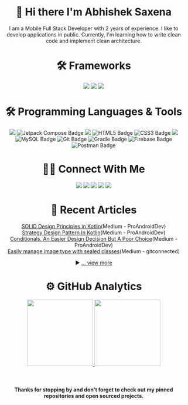 <h1 align="center">👋 Hi there I'm Abhishek Saxena</h1>

<p align="center">
I am a Mobile Full Stack Developer with 2 years of experience. I like to develop applications in public. Currently, I'm learning how to write clean code and implement clean architecture.
</p>

<h1 align="center">🛠 Frameworks</h1>
<p align="center">
<img src="https://img.shields.io/badge/Android-3DDC84?logo=android&logoColor=fff&style=for-the-badge"/>
<img src="https://img.shields.io/badge/Spring%20Boot-6DB33F?logo=springboot&logoColor=fff&style=for-the-badge"/>
<img src="https://img.shields.io/badge/Angular-DD0031?logo=angular&logoColor=fff&style=for-the-badge"/>
</p>

<h1 align="center">🛠 Programming Languages & Tools</h1>
<p align="center">
<img src="https://img.shields.io/badge/Kotlin-7F52FF?logo=kotlin&logoColor=fff&style=for-the-badge"/>
<img src="https://img.shields.io/badge/Jetpack%20Compose-4285F4?logo=jetpackcompose&logoColor=fff&style=for-the-badge" alt="Jetpack Compose Badge">
<img src="https://img.shields.io/badge/OpenJDK-FFF?logo=openjdk&logoColor=000&style=for-the-badge"/>
<img src="https://img.shields.io/badge/HTML5-E34F26?logo=html5&logoColor=fff&style=for-the-badge" alt="HTML5 Badge">
<img src="https://img.shields.io/badge/CSS3-1572B6?logo=css3&logoColor=fff&style=for-the-badge" alt="CSS3 Badge">
<img src="https://img.shields.io/badge/TypeScript-3178C6?logo=typescript&logoColor=fff&style=for-the-badge"/>
<img src="https://img.shields.io/badge/MySQL-4479A1?logo=mysql&logoColor=fff&style=for-the-badge" alt="MySQL Badge">
<img src="https://img.shields.io/badge/Git-F05032?logo=git&logoColor=fff&style=for-the-badge" alt="Git Badge">
<img src="https://img.shields.io/badge/Gradle-02303A?logo=gradle&logoColor=fff&style=for-the-badge" alt="Gradle Badge">
<img src="https://img.shields.io/badge/Firebase-FFCA28?logo=firebase&logoColor=000&style=for-the-badge" alt="Firebase Badge">
<img src="https://img.shields.io/badge/Postman-FF6C37?logo=postman&logoColor=fff&style=for-the-badge" alt="Postman Badge">
</p>
<h1 align="center">🤝🏻 Connect With Me</h1>
<p align="center">
<a href="https://5abhisheksaxena.medium.com/" target="_blank" rel="noopener noreferrer"><img src="https://img.shields.io/badge/Medium-000?logo=medium&logoColor=fff&style=for-the-badge"/></a>
<a href="https://www.linkedin.com/in/5abhisheksaxena/" target="_blank" rel="noopener noreferrer"><img src="https://img.shields.io/badge/LinkedIn-0A66C2?logo=linkedin&logoColor=fff&style=for-the-badge"/></a>
<a href="https://twitter.com/intent/follow?screen_name=5abhisheks&tw_p=followbutton" target="_blank" rel="noopener noreferrer"><img src="https://img.shields.io/badge/Twitter-1DA1F2?logo=twitter&logoColor=fff&style=for-the-badge"/></a>
<a href="https://www.instagram.com/developing.developer/" target="_blank" rel="noopener noreferrer"><img src="https://img.shields.io/badge/Instagram-E4405F?logo=instagram&logoColor=fff&style=for-the-badge"/></a>
<a href="https://www.youtube.com/channel/UC8Gl9fv7A1ipE3EaOMzxCSg" target="_blank" rel="noopener noreferrer"><img src="https://img.shields.io/badge/YouTube-F00?logo=youtube&logoColor=fff&style=for-the-badge"/></a>
</p>

<h1 align="center">📖 Recent Articles</h1>
<div align="center">
<a href="https://proandroiddev.com/solid-design-principles-in-kotlin-79100c670df1">SOLID Design Principles in Kotlin</a>(Medium - ProAndroidDev)
<br>
<a href="https://proandroiddev.com/strategy-design-pattern-in-kotlin-afaa5ed90932">Strategy Design Pattern In Kotlin</a>(Medium - ProAndroidDev)
<br>
<a href="https://5abhisheksaxena.medium.com/conditionals-an-easier-design-decision-but-a-poor-choice-16a8d65c9de1">Conditionals, An Easier Design Decision But A Poor Choice</a>(Medium - ProAndroidDev)
<br>
<a href="https://5abhisheksaxena.medium.com/easily-manage-image-type-with-sealed-classes-4e361c6f4db9">Easily manage image type with sealed classes</a>(Medium - gitconnected)

▶ [... view more](https://5abhisheksaxena.medium.com/)
</div>

<h1 align="center">⚙️ GitHub Analytics</h1>
<div align="center">
<a href="https://github.com/5AbhishekSaxena">
<img height="180em" src="https://github-readme-stats.vercel.app/api?username=5AbhishekSaxena&&show_icons=true&title_color=ffffff&icon_color=ffffff&text_color=daf7dc&bg_color=151515"/>
<img height="180em" src="https://github-readme-stats-eight-theta.vercel.app/api/top-langs/?username=5AbhishekSaxena&layout=compact&&show_icons=true&title_color=ffffff&icon_color=ffffff&text_color=daf7dc&bg_color=151515"/>
</a>
</div>

<br>
<br>
<h4 align="center">
Thanks for stopping by and don't forget to check out my pinned repositories and open sourced projects.
</h4>

